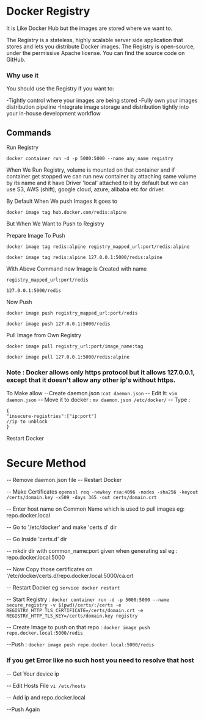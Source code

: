 # Docker Registry

It is Like Docker Hub but the images are stored where we want to.

The Registry is a stateless, highly scalable server side application that stores and lets you distribute Docker images. The Registry is open-source, under the permissive Apache license. You can find the source code on GitHub.

### Why use it

You should use the Registry if you want to:

-Tightly control where your images are being stored
-Fully own your images distribution pipeline
-Integrate image storage and distribution tightly into your in-house development workflow

## Commands

Run Registry

`docker container run -d -p 5000:5000 --name any_name registry`

When We Run Registry, volume is mounted on that container and if container get stopped we can run new container by attaching same volume by its name and it have Driver 'local' attached to it by default but we can use S3, AWS (shift), google cloud, azure, alibaba etc for driver.

By Default When We push Images It goes to

`docker image tag hub.docker.com/redis:alpine`

But When We Want to Push to Registry

Prepare Image To Push

`docker image tag redis:alpine registry_mapped_url:port/redis:alpine`

`docker image tag redis:alpine 127.0.0.1:5000/redis:alpine`

With Above Command new Image is Created with name

`registry_mapped_url:port/redis`

`127.0.0.1:5000/redis`

Now Push

`docker image push registry_mapped_url:port/redis`

`docker image push 127.0.0.1:5000/redis`

Pull Image from Own Registry

`docker image pull registry_url:port/image_name:tag`

`docker image pull 127.0.0.1:5000/redis:alpine`

### Note : Docker allows only https protocol but it allows 127.0.0.1, except that it doesn't allow any other ip's without https.

To Make allow
--Create daemon.json :`cat daemon.json`
-- Edit It: `vim daemon.json`
-- Move it to docker : `mv daemon.json /etc/docker/`
-- Type :

```
{
"insecure-registries":["ip:port"]
//ip to unblock
}
```

Restart Docker

# Secure Method

-- Remove daemon.json file
-- Restart Docker

-- Make Certificates
`openssl req -newkey rsa:4096 -nodes -sha256 -keyout /certs/domain.key -x509 -days 365 -out certs/domain.crt`

-- Enter host name on Common Name which is used to pull images eg: repo.docker.local

-- Go to '/etc/docker' and make 'certs.d' dir

-- Go Inside 'certs.d' dir

-- mkdir dir with common_name:port given when generating ssl eg : repo.docker.local:5000

-- Now Copy those certificates on '/etc/docker/certs.d/repo.docker.local\:5000/ca.crt

-- Restart Docker eg `service docker restart`

-- Start Registry : `docker container run -d -p 5000:5000 --name secure_registry -v $(pwd)/certs/:/certs -e REGISTRY_HTTP_TLS_CERTIFICATE=/certs/domain.crt -e REGISTRY_HTTP_TLS_KEY=/certs/domain.key registry`

-- Create Image to push on that repo : `docker image push repo.docker.local:5000/redis`

--Push : `docker image push repo.docker.local:5000/redis`

### If you get Error like no such host you need to resolve that host

-- Get Your device ip

-- Edit Hosts File `vi /etc/hosts`

-- Add ip and repo.docker.local

--Push Again
